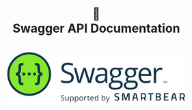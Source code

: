 <h1 align="center">
📄<br>Swagger API Documentation
</h1>

<h1 align="center">
  <img src="swagger.png">
</h1>

